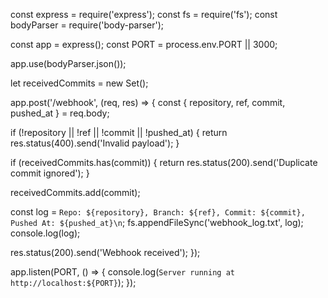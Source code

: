  const express = require('express');
const fs = require('fs');
const bodyParser = require('body-parser');

const app = express();
const PORT = process.env.PORT || 3000;

app.use(bodyParser.json());

let receivedCommits = new Set();

app.post('/webhook', (req, res) => {
  const { repository, ref, commit, pushed_at } = req.body;

  if (!repository || !ref || !commit || !pushed_at) {
    return res.status(400).send('Invalid payload');
  }

  if (receivedCommits.has(commit)) {
    return res.status(200).send('Duplicate commit ignored');
  }

  receivedCommits.add(commit);

  const log = `Repo: ${repository}, Branch: ${ref}, Commit: ${commit}, Pushed At: ${pushed_at}\n`;
  fs.appendFileSync('webhook_log.txt', log);
  console.log(log);

  res.status(200).send('Webhook received');
});

app.listen(PORT, () => {
  console.log(`Server running at http://localhost:${PORT}`);
});

